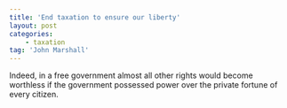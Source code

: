 ```yaml
---
title: 'End taxation to ensure our liberty'
layout: post
categories:
    - taxation
tag: 'John Marshall'
---
```


Indeed, in a free government almost all other rights would become worthless if the government possessed power over the private fortune of every citizen.